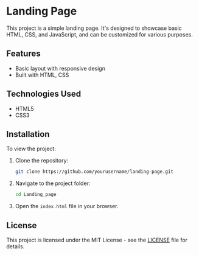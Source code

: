 # Landing Page

This project is a simple landing page. It's designed to showcase basic HTML, CSS, and JavaScript, and can be customized for various purposes.

## Features

- Basic layout with responsive design
- Built with HTML, CSS

## Technologies Used

- HTML5
- CSS3


## Installation

To view the project:

1. Clone the repository:

    ```bash
    git clone https://github.com/yourusername/landing-page.git
    ```

2. Navigate to the project folder:

    ```bash
    cd Landing_page
    ```

3. Open the `index.html` file in your browser.

## License

This project is licensed under the MIT License - see the [LICENSE](LICENSE) file for details.
